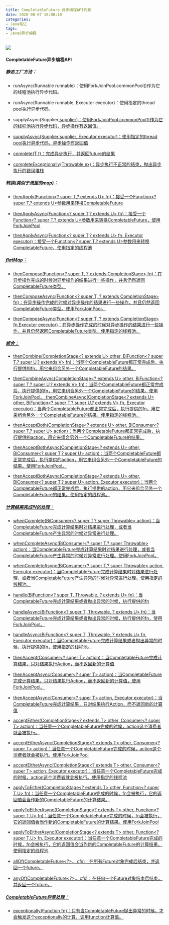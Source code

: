 ```yaml
---
title: CompletableFuture 异步编程API列表
date: 2020-08-07 16:08:10
categories: 
- Java笔记
tags:
- Java8异步编程
---
```

![](https://tvax3.sinaimg.cn/large/008aQ1h9ly1gimlvbok4mj30go09et9h.jpg)

<!-- more -->

#### CompletableFuture异步编程API

##### 静态工厂方法：

- runAsync(Runnable runnable)：使用ForkJoinPool.commonPool()作为它的线程池执行异步代码。

- runAsync(Runnable runnable, Executor executor)：使用指定的thread pool执行异步代码。

- supplyAsync(Supplier<U> supplier)：使用ForkJoinPool.commonPool()作为它的线程池执行异步代码，异步操作有返回值。


- supplyAsync(Supplier<U> supplier, Executor executor)：使用指定的thread pool执行异步代码，异步操作有返回值


- complete(T t)：完成异步执行，并返回future的结果


- completeExceptionally(Throwable ex)：异步执行不正常的结束，抛出异步执行的错误堆栈


##### 转换(类似于流里的map)：

- thenApply(Function<? super T,? extends U> fn)：接受一个Function<? super T,? extends U>参数用来转换CompletableFuture

- thenApplyAsync(Function<? super T,? extends U> fn)：接受一个Function<? super T,? extends U>参数用来转换CompletableFuture，使用ForkJoinPool


- thenApplyAsync(Function<? super T,? extends U> fn, Executor executor)：接受一个Function<? super T,? extends U>参数用来转换CompletableFuture，使用指定的线程池


##### flatMap：

- thenCompose(Function<? super T, ? extends CompletionStage<U>> fn)：在异步操作完成的时候对异步操作的结果进行一些操作，并且仍然返回CompletableFuture类型。

- thenComposeAsync(Function<? super T, ? extends CompletionStage<U>> fn)：在异步操作完成的时候对异步操作的结果进行一些操作，并且仍然返回CompletableFuture类型。使用ForkJoinPool。


- thenComposeAsync(Function<? super T, ? extends CompletionStage<U>> fn,Executor executor)：在异步操作完成的时候对异步操作的结果进行一些操作，并且仍然返回CompletableFuture类型。使用指定的线程池。


##### 组合：

- thenCombine(CompletionStage<? extends U> other, BiFunction<? super T,? super U,? extends V> fn)：当两个CompletableFuture都正常完成后，执行提供的fn，用它来组合另外一个CompletableFuture的结果。

- thenCombineAsync(CompletionStage<? extends U> other, BiFunction<? super T,? super U,? extends V> fn)：当两个CompletableFuture都正常完成后，执行提供的fn，用它来组合另外一个CompletableFuture的结果。使用ForkJoinPool。
  thenCombineAsync(CompletionStage<? extends U> other, BiFunction<? super T,? super U,? extends V> fn, Executor executor)：当两个CompletableFuture都正常完成后，执行提供的fn，用它来组合另外一个CompletableFuture的结果。使用指定的线程池。

- thenAcceptBoth(CompletionStage<? extends U> other, BiConsumer<? super T,? super U> action)：当两个CompletableFuture都正常完成后，执行提供的action，用它来组合另外一个CompletableFuture的结果。


- thenAcceptBothAsync(CompletionStage<? extends U> other, BiConsumer<? super T,? super U> action)：当两个CompletableFuture都正常完成后，执行提供的action，用它来组合另外一个CompletableFuture的结果。使用ForkJoinPool。


- thenAcceptBothAsync(CompletionStage<? extends U> other, BiConsumer<? super T,? super U> action, Executor executor)：当两个CompletableFuture都正常完成后，执行提供的action，用它来组合另外一个CompletableFuture的结果。使用指定的线程池。


##### 计算结果完成时的处理：

- whenComplete(BiConsumer<? super T,? super Throwable> action)：当CompletableFuture完成计算结果时对结果进行处理，或者当CompletableFuture产生异常的时候对异常进行处理。

- whenCompleteAsync(BiConsumer<? super T,? super Throwable> action)：当CompletableFuture完成计算结果时对结果进行处理，或者当CompletableFuture产生异常的时候对异常进行处理。使用ForkJoinPool。


- whenCompleteAsync(BiConsumer<? super T,? super Throwable> action, Executor executor)：当CompletableFuture完成计算结果时对结果进行处理，或者当CompletableFuture产生异常的时候对异常进行处理。使用指定的线程池。


- handle(BiFunction<? super T, Throwable, ? extends U> fn)：当CompletableFuture完成计算结果或者抛出异常的时候，执行提供的fn


- handleAsync(BiFunction<? super T, Throwable, ? extends U> fn)：当CompletableFuture完成计算结果或者抛出异常的时候，执行提供的fn，使用ForkJoinPool。


- handleAsync(BiFunction<? super T, Throwable, ? extends U> fn, Executor executor)：当CompletableFuture完成计算结果或者抛出异常的时候，执行提供的fn，使用指定的线程池。


- thenAccept(Consumer<? super T> action)：当CompletableFuture完成计算结果，只对结果执行Action，而不返回新的计算值


- thenAcceptAsync(Consumer<? super T> action)：当CompletableFuture完成计算结果，只对结果执行Action，而不返回新的计算值，使用ForkJoinPool。


- thenAcceptAsync(Consumer<? super T> action, Executor executor)：当CompletableFuture完成计算结果，只对结果执行Action，而不返回新的计算值


- acceptEither(CompletionStage<? extends T> other, Consumer<? super T> action)：当任意一个CompletableFuture完成的时候，action这个消费者就会被执行。


- acceptEitherAsync(CompletionStage<? extends T> other, Consumer<? super T> action)：当任意一个CompletableFuture完成的时候，action这个消费者就会被执行。使用ForkJoinPool


- acceptEitherAsync(CompletionStage<? extends T> other, Consumer<? super T> action, Executor executor)：当任意一个CompletableFuture完成的时候，action这个消费者就会被执行。使用指定的线程池


- applyToEither(CompletionStage<? extends T> other, Function<? super T,U> fn)：当任意一个CompletableFuture完成的时候，fn会被执行，它的返回值会当作新的CompletableFuture<U>的计算结果。


- applyToEitherAsync(CompletionStage<? extends T> other, Function<? super T,U> fn)：当任意一个CompletableFuture完成的时候，fn会被执行，它的返回值会当作新的CompletableFuture<U>的计算结果。使用ForkJoinPool


- applyToEitherAsync(CompletionStage<? extends T> other, Function<? super T,U> fn, Executor executor)：当任意一个CompletableFuture完成的时候，fn会被执行，它的返回值会当作新的CompletableFuture<U>的计算结果。使用指定的线程池


- allOf(CompletableFuture<?>... cfs)：在所有Future对象完成后结束，并返回一个future。


- anyOf(CompletableFuture<?>... cfs)：在任何一个Future对象结束后结束，并返回一个future。


##### CompletableFuture异常处理：

- exceptionally(Function fn)：只有当CompletableFuture抛出异常的时候，才会触发这个exceptionally的计算，调用function计算值。

